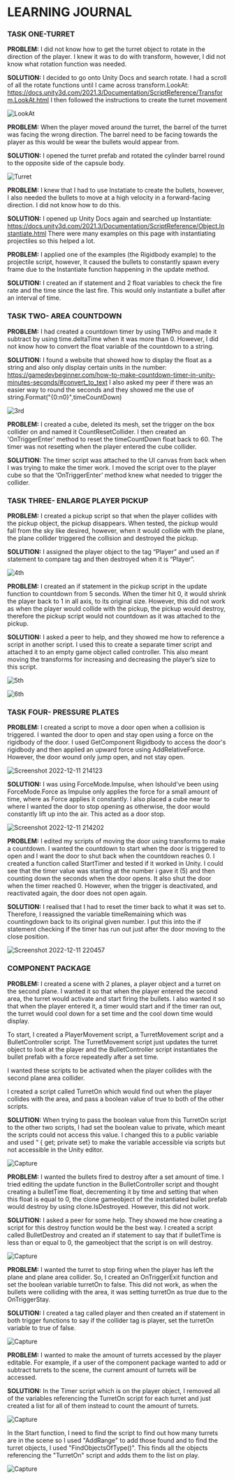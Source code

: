 # LEARNING JOURNAL

### TASK ONE-TURRET

**PROBLEM:**
I did not know how to get the turret object to rotate in the direction of the player. I knew it was to do with transform, however, I did not know what rotation function was needed.

**SOLUTION:**
I decided to go onto Unity Docs and search rotate. I had a scroll of all the rotate functions until I came across transform.LookAt: https://docs.unity3d.com/2021.3/Documentation/ScriptReference/Transform.LookAt.html
I then followed the instructions to create the turret movement

![LookAt](https://user-images.githubusercontent.com/114989045/199606018-f4c53f24-c196-4222-9ff1-ef51b5c021f9.png)


**PROBLEM:**
When the player moved around the turret, the barrel of the turret was facing the wrong direction. The barrel need to be facing towards the player as this would be wear the bullets would appear from.


**SOLUTION:**
I opened the turret prefab and rotated the cylinder barrel round to the opposite side of the capsule body.

![Turret](https://user-images.githubusercontent.com/114989045/199606095-893c2e65-0ba8-4a49-8916-76f61141d718.png)


**PROBLEM:**
I knew that I had to use Instatiate to create the bullets, however, I also needed the bullets to move at a high velocity in a forward-facing direction. I did not know how to do this.

**SOLUTION:**
I opened up Unity Docs again and searched up Instantiate: https://docs.unity3d.com/2021.3/Documentation/ScriptReference/Object.Instantiate.html
There were many examples on this page with instantiating projectiles so this helped a lot.

**PROBLEM:**
I applied one of the examples (the Rigidbody example) to the projectile script, however, It caused the bullets to constantly spawn every frame due to the Instantiate function happening in the update method.

**SOLUTION:**
I created an if statement and 2 float variables to check the fire rate and the time since the last fire. This would only instantiate a bullet after an interval of time.
































### TASK TWO- AREA COUNTDOWN

**PROBLEM:**
I had created a countdown timer by using TMPro and made it subtract by using time.deltaTime when it was more than 0. However, I did not know how to convert the float variable of the countdown to a string. 

**SOLUTION:**
I found a website that showed how to display the float as a string and also only display certain units in the number: https://gamedevbeginner.com/how-to-make-countdown-timer-in-unity-minutes-seconds/#convert_to_text 
I also asked my peer if there was an easier way to round the seconds and they showed me the use of string.Format("{0:n0}",timeCountDown)

![3rd](https://user-images.githubusercontent.com/114989045/199607209-f9b5c201-8b6e-4742-9d89-40ef04447cc0.png)



**PROBLEM:**
I created a cube, deleted its mesh, set the trigger on the box collider on and named it CountResetCollider. I then created an 'OnTriggerEnter' method to reset the timeCountDown float back to 60. The timer was not resetting when the player entered the cube collider.

**SOLUTION:**
The timer script was attached to the UI canvas from back when I was trying to make the timer work. I moved the script over to the player cube so that the ‘OnTriggerEnter’ method knew what needed to trigger the collider.


### TASK THREE- ENLARGE PLAYER PICKUP 

**PROBLEM:**
I created a pickup script so that when the player collides with the pickup object, the pickup disappears. When tested, the pickup would fall from the sky like desired, however, when it would collide with the plane, the plane collider triggered the collision and destroyed the pickup. 

**SOLUTION:**
I assigned the player object to the tag “Player” and used an if statement to compare tag and then destroyed when it is “Player”.

![4th](https://user-images.githubusercontent.com/114989045/199607257-7bbb2e14-a138-49e8-aeda-0e08e81c430c.png)



**PROBLEM:**
I created an if statement in the pickup script in the update function to countdown from 5 seconds. When the timer hit 0, it would shrink the player back to 1 in all axis, to its original size. However, this did not work as when the player would collide with the pickup, the pickup would destroy, therefore the pickup script would not countdown as it was attached to the pickup.

**SOLUTION:**
I asked a peer to help, and they showed me how to reference a script in another script. I used this to create a separate timer script and attached it to an empty game object called controller. This also meant moving the transforms for increasing and decreasing the player’s size to this script.

![5th](https://user-images.githubusercontent.com/114989045/199607298-910574e6-2aff-4897-90f4-ed332bc7cc8c.png)

![6th](https://user-images.githubusercontent.com/114989045/199607326-4c81e851-4d6a-4385-bd54-b8faa9215398.png)


### TASK FOUR- PRESSURE PLATES

**PROBLEM:**
I created a script to move a door open when a collision is triggered. I wanted the door to open and stay open using a force on the rigidbody of the door. I used GetComponent Rigidbody to access the door's rigidbody and then applied an upward force using AddRelativeForce. However, the door wound only jump open, and not stay open.

![Screenshot 2022-12-11 214123](https://user-images.githubusercontent.com/114989045/206930421-aa670582-29ae-4ebf-ba17-7ca27b7bc836.png)

**SOLUTION:**
I was using ForceMode.Impulse, when Ishould've been using ForceMode.Force as Impulse only applies the force for a small amount of time, where as Force applies it constantly. I also placed a cube near to where I wanted the door to stop opening as otherwise, the door would constantly lift up into the air. This acted as a door stop.

![Screenshot 2022-12-11 214202](https://user-images.githubusercontent.com/114989045/206930447-22cfdfad-25e8-4bbe-8e32-9dd8ffe83a9e.png)

**PROBLEM:**
I edited my scripts of moving the door using transforms to make a countdown. I wanted the countdown to start when the door is triggered to open and I want the door to shut back when the countdown reaches 0. I created a function called StartTimer and tested if it worked in Unity. I could see that the timer value was starting at the number i gave it (5) and then counting down the seconds when the door opens. It also shut the door when the timer reached 0. However, when the trigger is deactivated, and reactivated again, the door does not open again.


**SOLUTION:**
I realised that I had to reset the timer back to what it was set to. Therefore, I reassigned the variable timeRemaining which was countingdown back to its original given number. I put this into the if statement checking if the timer has run out just after the door moving to the close position.

![Screenshot 2022-12-11 220457](https://user-images.githubusercontent.com/114989045/206931599-30dbb06d-5460-4f07-9016-ac2131349d42.png)

### COMPONENT PACKAGE

**PROBLEM:**
I created a scene with 2 planes, a player object and a turret on the second plane. I wanted it so that when the player entered the second area, the turret would activate and start firing the bullets. I also wanted it so that when the player entered it, a timer would start and if the timer ran out, the turret would cool down for a set time and the cool down time would display.

To start, I created a PlayerMovement script, a TurretMovement script and a BulletController script. The TurretMovement script just updates the turret object to look at the player and the BulletController script instantiates the bullet prefab with a force repeatedly after a set time.

I wanted these scripts to be activated when the player collides with the second plane area collider.

I created a script called TurretOn which would find out when the player collides with the area, and pass a boolean value of true to both of the other scripts.


**SOLUTION:**
When trying to pass the boolean value from this TurretOn script to the other two scripts, I had set the boolean value to private, which meant the scripts could not access this value. I changed this to a public variable and used “ { get; private set} to make the variable accessible via scripts but not accessible in the Unity editor.

![Capture](https://user-images.githubusercontent.com/114989045/201912236-77443c27-1b4f-4ea1-840a-4996c37703a9.PNG)

**PROBLEM:**
I wanted the bullets fired to destroy after a set amount of time. I tried editing the update function in the BulletController script and thought creating a bulletTime float, decrementing it by time and setting that when this float is equal to 0, the clone gameobject of the instantiated bullet prefab would destroy by using clone.IsDestroyed. However, this did not work.

**SOLUTION:**
I asked a peer for some help. They showed me how creating a script for this destroy function would be the best way. I created a script called BulletDestroy and created an if statement to say that if bulletTime is less than or equal to 0, the gameobject that the script is on will destroy.

![Capture](https://user-images.githubusercontent.com/114989045/201926280-489aa458-71b4-4d19-bffb-aa389ec44922.PNG)

**PROBLEM:**
I wanted the turret to stop firing when the player has left the plane and plane area collider. So, I created an OnTriggerExit function and set the boolean variable turretOn to false. This did not work, as when the bullets were colliding with the area, it was setting turretOn as true due to the OnTriggerStay.

**SOLUTION:**
I created a tag called player and then created an if statement in both trigger functions to say if the collider tag is player, set the turretOn variable to true of false.

![Capture](https://user-images.githubusercontent.com/114989045/201932010-4c647517-ab73-48a9-bd85-f6e854218fac.PNG)

**PROBLEM:**
I wanted to make the amount of turrets accessed by the player editable. For example, if a user of the component package wanted to add or subtract turrets to the scene, the current amount of turrets will be accessed.

**SOLUTION:**
In the Timer script which is on the player object, I removed all of the variables referencing the TurretOn script for each turret and just created a list for all of them instead to count the amount of turrets.

![Capture](https://user-images.githubusercontent.com/114989045/204537096-07dbfab2-6368-4a89-8a45-c3a9d68bc33e.PNG)

In the Start function, I need to find the script to find out how many turrets are in the scene so I used "AddRange" to add those found and to find the turret objects, I used "FindObjectsOfType<TurretOn>()". This finds all the objects referencing the "TurretOn" script and adds them to the list on play.

![Capture](https://user-images.githubusercontent.com/114989045/204538748-841bf1a4-addd-4b91-8132-6cf81e32e7ff.PNG)

  
  


